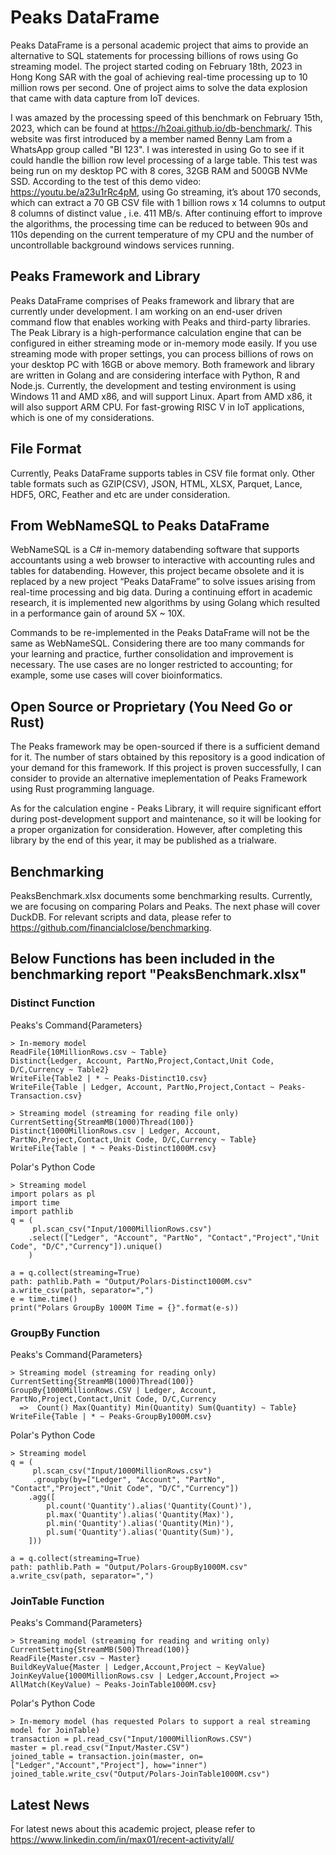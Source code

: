 # Peaks DataFrame
Peaks DataFrame is a personal academic project that aims to provide an alternative to SQL statements for processing billions of rows using Go streaming model. The project started coding on February 18th, 2023 in Hong Kong SAR with the goal of achieving real-time processing up to 10 million rows per second. One of project aims to solve the data explosion that came with data capture from IoT devices.

I was amazed by the processing speed of this benchmark on February 15th, 2023, which can be found at https://h2oai.github.io/db-benchmark/. This website was first introduced by a member named Benny Lam from a WhatsApp group called "BI 123". I was interested in using Go to see if it could handle the billion row level processing of a large table. This test was being run on my desktop PC with 8 cores, 32GB RAM and 500GB NVMe SSD. According to the test of this demo video: https://youtu.be/a23u1rRc4pM, using Go streaming, it’s about 170 seconds, which can extract a 70 GB CSV file with 1 billion rows x 14 columns to output 8 columns of distinct value , i.e. 411 MB/s. After continuing effort to improve the algorithms, the processing time can be reduced to between 90s and 110s depending on the current temperature of my CPU and the number of uncontrollable background windows services running.
 
## Peaks Framework and Library
Peaks DataFrame comprises of Peaks framework and library that are currently under development. I am working on an end-user driven command flow that enables working with Peaks and third-party libraries. The Peak Library is a high-performance calculation engine that can be configured in either streaming mode or in-memory mode easily. If you use streaming mode with proper settings, you can process billions of rows on your desktop PC with 16GB or above memory. Both framework and library are written in Golang and are considering interface with Python, R and Node.js. Currently, the development and testing environment is using Windows 11 and AMD x86, and will support Linux. Apart from AMD x86, it will also support ARM CPU. For fast-growing RISC V in IoT applications, which is one of my considerations.

## File Format
Currently, Peaks DataFrame supports tables in CSV file format only. Other table formats such as GZIP(CSV), JSON, HTML, XLSX, Parquet, Lance, HDF5, ORC, Feather and etc are under consideration.

## From WebNameSQL to Peaks DataFrame
WebNameSQL is a C# in-memory databending software that supports accountants using a web browser to interactive with accounting rules and tables for databending. However, this project became obsolete and it is replaced by a new project “Peaks DataFrame” to solve issues arising from real-time processing and big data. During a continuing effort in academic research, it is implemented new algorithms by using Golang which resulted in a performance gain of around 5X ~ 10X.

Commands to be re-implemented in the Peaks DataFrame will not be the same as WebNameSQL. Considering there are too many commands for your learning and practice, further consolidation and improvement is necessary. The use cases are no longer restricted to accounting; for example, some use cases will cover bioinformatics.

## Open Source or Proprietary (You Need Go or Rust)
The Peaks framework may be open-sourced if there is a sufficient demand for it. The number of stars obtained by this repository is a good indication of your demand for this framework. If this project is proven successfully, I can consider to provide an alternative imeplementation of Peaks Framework using Rust programming language.

As for the calculation engine - Peaks Library, it will require significant effort during post-development support and maintenance, so it will be looking for a proper organization for consideration. However, after completing this library by the end of this year, it may be published as a trialware. 

## Benchmarking
PeaksBenchmark.xlsx documents some benchmarking results. Currently, we are focusing on comparing Polars and Peaks. The next phase will cover DuckDB. For relevant scripts and data, please refer to https://github.com/financialclose/benchmarking.

##  Below Functions has been included in the benchmarking report "PeaksBenchmark.xlsx"

### Distinct Function

Peaks's Command{Parameters}
```
> In-memory model
ReadFile{10MillionRows.csv ~ Table}
Distinct{Ledger, Account, PartNo,Project,Contact,Unit Code, D/C,Currency ~ Table2}
WriteFile{Table2 | * ~ Peaks-Distinct10.csv}
WriteFile{Table | Ledger, Account, PartNo,Project,Contact ~ Peaks-Transaction.csv}

> Streaming model (streaming for reading file only)
CurrentSetting{StreamMB(1000)Thread(100)}
Distinct{1000MillionRows.csv | Ledger, Account, PartNo,Project,Contact,Unit Code, D/C,Currency ~ Table}
WriteFile{Table | * ~ Peaks-Distinct1000M.csv}
```

Polar's Python Code

```
> Streaming model
import polars as pl
import time
import pathlib
q = (
     pl.scan_csv("Input/1000MillionRows.csv")      
    .select(["Ledger", "Account", "PartNo", "Contact","Project","Unit Code", "D/C","Currency"]).unique()
    )    

a = q.collect(streaming=True)
path: pathlib.Path = "Output/Polars-Distinct1000M.csv"
a.write_csv(path, separator=",")
e = time.time()
print("Polars GroupBy 1000M Time = {}".format(e-s))
```

### GroupBy Function

Peaks's Command{Parameters}
```
> Streaming model (streaming for reading only)
CurrentSetting{StreamMB(1000)Thread(100)}
GroupBy{1000MillionRows.CSV | Ledger, Account, PartNo,Project,Contact,Unit Code, D/C,Currency 
  =>  Count() Max(Quantity) Min(Quantity) Sum(Quantity) ~ Table}
WriteFile{Table | * ~ Peaks-GroupBy1000M.csv}
```

Polar's Python Code

```
> Streaming model
q = (
     pl.scan_csv("Input/1000MillionRows.csv")      
     .groupby(by=["Ledger", "Account", "PartNo", "Contact","Project","Unit Code", "D/C","Currency"])
    .agg([   
        pl.count('Quantity').alias('Quantity(Count)'),
        pl.max('Quantity').alias('Quantity(Max)'),
        pl.min('Quantity').alias('Quantity(Min)'),
        pl.sum('Quantity').alias('Quantity(Sum)'),        
    ])) 

a = q.collect(streaming=True)
path: pathlib.Path = "Output/Polars-GroupBy1000M.csv"
a.write_csv(path, separator=",")

```

### JoinTable Function 

Peaks's Command{Parameters} 
```
> Streaming model (streaming for reading and writing only)
CurrentSetting{StreamMB(500)Thread(100)}
ReadFile{Master.csv ~ Master}
BuildKeyValue{Master | Ledger,Account,Project ~ KeyValue} 
JoinKeyValue{1000MillionRows.csv | Ledger,Account,Project => AllMatch(KeyValue) ~ Peaks-JoinTable1000M.csv} 
```

Polar's Python Code

```
> In-memory model (has requested Polars to support a real streaming model for JoinTable)
transaction = pl.read_csv("Input/1000MillionRows.CSV")            
master = pl.read_csv("Input/Master.CSV") 
joined_table = transaction.join(master, on=["Ledger","Account","Project"], how="inner")
joined_table.write_csv("Output/Polars-JoinTable1000M.csv")

```

## Latest News
For latest news about this academic project, please refer to https://www.linkedin.com/in/max01/recent-activity/all/




